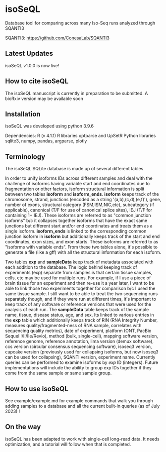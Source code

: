 # isoSeQL
Database tool for comparing across many Iso-Seq runs analyzed through SQANTI3

SQANTI3: https://github.com/ConesaLab/SQANTI3

## Latest Updates
isoSeQL v1.0.0 is now live!


## How to cite isoSeQL
The isoSeQL manuscript is currently in preparation to be submitted. A bioRxiv version may be available soon

## Installation
isoSeQL was developed using python 3.9.6

Dependencies:
R (v 4.1.1)
R libraries optparse and UpSetR
Python libraries sqlite3, numpy, pandas, argparse, plotly

## Terminology
The isoSeQL SQLite database is made up of several different tables.

In order to unify isoforms IDs across different samples and deal with the challenge of isoforms having variable start and end coordinates due to fragmentation or other factors, isoform structural information is split between two tables **isoform** and **isoform_ends**. **isoform** keeps track of the chromosome, strand, junctions (encoded as a string '(a,b),(c,d),(e,f)'), gene, number of exons, structural category (FSM,ISM,NIC,etc), subcategory (if applicable), canonical (T/F for use of canonical splice sites), IEJ (T/F for containing 1+ IEJ). These isoforms are referred to as "common junction isoforms" b/c it collapses together isoforms that have the exact same junctions but different start and/or end coordinates and treats them as a single isoform. **isoform_ends** is linked to the corresponding common junction isoform in **isoform** but additionally keeps track of the start and end coordinates, exon sizes, and exon starts. These isoforms are referred to as "isoforms with variable ends". From these two tables alone, it's possible to generate a file (like a gff) with all the structural information for each isoform.

Two tables **exp** and **sampleData** keep track of metadata associated with each addition to the database. The logic behind keeping track of experiments (exp) separate from samples is that certain tissue samples, cells, etc may be used for multiple runs. For example, if I use a piece of brain tissue for an experiment and then re-use it a year later, I want to be able to link those two experiments together for comparison b/c I used the same tissue sample. I still want to be able to treat the two sequencing runs separately though, and if they were run at different times, it's important to keep track of any software or reference versions that were used for the analysis of each run. The **sampleData** table keeps track of the sample name, tissue, disease status, age, and sex. Its linked to various entries in the **exp** table which additionally keeps track of RIN (RNA Integrity Number, measures quality/fragmented-ness of RNA sample, correlates with sequencing quality metrics), date of experiment, platform (ONT, PacBio Sequel I/II/IIe/Revio), method (bulk, single-cell), mapping software version, reference genome, reference annotation, lima version (demux software), ccs version (circular consensus sequencing software), isoseq3 version, cupcake version (previously used for collapsing isoforms, but now isoseq3 can be used for collapsing), SQANTI version, experiment name. Currently queries can be performed to examine isoforms by _exp_ ID (integers). Future implementations will include the ability to group exp IDs together if they come from the same sample or same sample group.


## How to use isoSeQL
See example/example.md for example commands that walk you through adding samples to a database and all the current built-in queries (as of July 2023) !

## On the way
isoSeQL has been adapted to work with single-cell long-read data. It needs optimization, and a tutorial will follow when that is completed.
